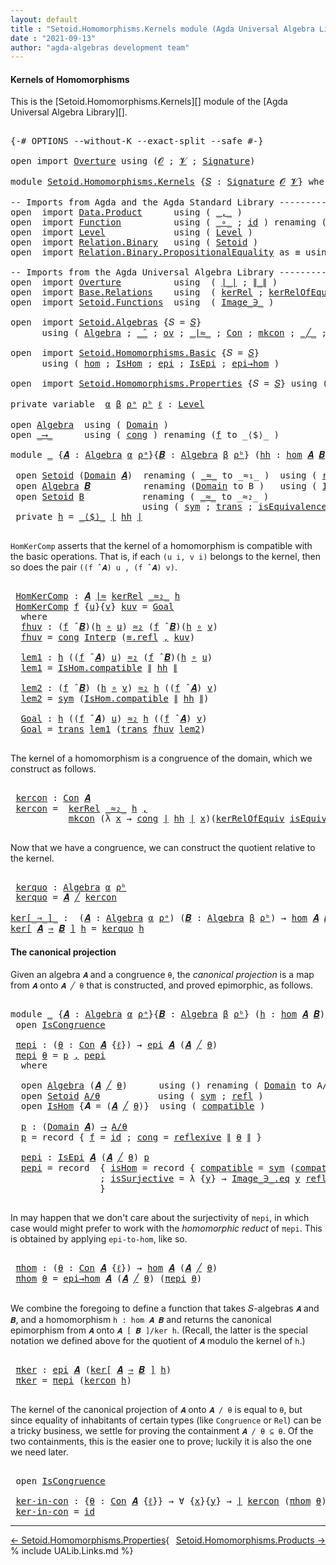 ```yaml
---
layout: default
title : "Setoid.Homomorphisms.Kernels module (Agda Universal Algebra Library)"
date : "2021-09-13"
author: "agda-algebras development team"
---
```


#### <a id="kernels-of-homomorphisms-of-setoidalgebras">Kernels of Homomorphisms</a>

This is the [Setoid.Homomorphisms.Kernels][] module of the [Agda Universal Algebra Library][].

<pre class="Agda">

<a id="362" class="Symbol">{-#</a> <a id="366" class="Keyword">OPTIONS</a> <a id="374" class="Pragma">--without-K</a> <a id="386" class="Pragma">--exact-split</a> <a id="400" class="Pragma">--safe</a> <a id="407" class="Symbol">#-}</a>

<a id="412" class="Keyword">open</a> <a id="417" class="Keyword">import</a> <a id="424" href="Overture.html" class="Module">Overture</a> <a id="433" class="Keyword">using</a> <a id="439" class="Symbol">(</a><a id="440" href="Overture.Signatures.html#648" class="Generalizable">𝓞</a> <a id="442" class="Symbol">;</a> <a id="444" href="Overture.Signatures.html#650" class="Generalizable">𝓥</a> <a id="446" class="Symbol">;</a> <a id="448" href="Overture.Signatures.html#3264" class="Function">Signature</a><a id="457" class="Symbol">)</a>

<a id="460" class="Keyword">module</a> <a id="467" href="Setoid.Homomorphisms.Kernels.html" class="Module">Setoid.Homomorphisms.Kernels</a> <a id="496" class="Symbol">{</a><a id="497" href="Setoid.Homomorphisms.Kernels.html#497" class="Bound">𝑆</a> <a id="499" class="Symbol">:</a> <a id="501" href="Overture.Signatures.html#3264" class="Function">Signature</a> <a id="511" href="Overture.Signatures.html#648" class="Generalizable">𝓞</a> <a id="513" href="Overture.Signatures.html#650" class="Generalizable">𝓥</a><a id="514" class="Symbol">}</a> <a id="516" class="Keyword">where</a>

<a id="523" class="Comment">-- Imports from Agda and the Agda Standard Library ------------------------------------------</a>
<a id="617" class="Keyword">open</a>  <a id="623" class="Keyword">import</a> <a id="630" href="Data.Product.html" class="Module">Data.Product</a>      <a id="648" class="Keyword">using</a> <a id="654" class="Symbol">(</a> <a id="656" href="Agda.Builtin.Sigma.html#236" class="InductiveConstructor Operator">_,_</a> <a id="660" class="Symbol">)</a>
<a id="662" class="Keyword">open</a>  <a id="668" class="Keyword">import</a> <a id="675" href="Function.html" class="Module">Function</a>          <a id="693" class="Keyword">using</a> <a id="699" class="Symbol">(</a> <a id="701" href="Function.Base.html#1031" class="Function Operator">_∘_</a> <a id="705" class="Symbol">;</a> <a id="707" href="Function.Base.html#615" class="Function">id</a> <a id="710" class="Symbol">)</a> <a id="712" class="Keyword">renaming</a> <a id="721" class="Symbol">(</a> <a id="723" href="Function.Bundles.html#1868" class="Record">Func</a> <a id="728" class="Symbol">to</a> <a id="731" class="Record">_⟶_</a> <a id="735" class="Symbol">)</a>
<a id="737" class="Keyword">open</a>  <a id="743" class="Keyword">import</a> <a id="750" href="Level.html" class="Module">Level</a>             <a id="768" class="Keyword">using</a> <a id="774" class="Symbol">(</a> <a id="776" href="Agda.Primitive.html#597" class="Postulate">Level</a> <a id="782" class="Symbol">)</a>
<a id="784" class="Keyword">open</a>  <a id="790" class="Keyword">import</a> <a id="797" href="Relation.Binary.html" class="Module">Relation.Binary</a>   <a id="815" class="Keyword">using</a> <a id="821" class="Symbol">(</a> <a id="823" href="Relation.Binary.Bundles.html#1009" class="Record">Setoid</a> <a id="830" class="Symbol">)</a>
<a id="832" class="Keyword">open</a>  <a id="838" class="Keyword">import</a> <a id="845" href="Relation.Binary.PropositionalEquality.html" class="Module">Relation.Binary.PropositionalEquality</a> <a id="883" class="Symbol">as</a> <a id="886" class="Module">≡</a> <a id="888" class="Keyword">using</a> <a id="894" class="Symbol">()</a>

<a id="898" class="Comment">-- Imports from the Agda Universal Algebra Library ------------------------------------------</a>
<a id="992" class="Keyword">open</a>  <a id="998" class="Keyword">import</a> <a id="1005" href="Overture.html" class="Module">Overture</a>          <a id="1023" class="Keyword">using</a>  <a id="1030" class="Symbol">(</a> <a id="1032" href="Overture.Basic.html#4326" class="Function Operator">∣_∣</a> <a id="1036" class="Symbol">;</a> <a id="1038" href="Overture.Basic.html#4364" class="Function Operator">∥_∥</a> <a id="1042" class="Symbol">)</a>
<a id="1044" class="Keyword">open</a>  <a id="1050" class="Keyword">import</a> <a id="1057" href="Base.Relations.html" class="Module">Base.Relations</a>    <a id="1075" class="Keyword">using</a>  <a id="1082" class="Symbol">(</a> <a id="1084" href="Base.Relations.Discrete.html#4437" class="Function">kerRel</a> <a id="1091" class="Symbol">;</a> <a id="1093" href="Base.Relations.Discrete.html#4650" class="Function">kerRelOfEquiv</a> <a id="1107" class="Symbol">)</a>
<a id="1109" class="Keyword">open</a>  <a id="1115" class="Keyword">import</a> <a id="1122" href="Setoid.Functions.html" class="Module">Setoid.Functions</a>  <a id="1140" class="Keyword">using</a>  <a id="1147" class="Symbol">(</a> <a id="1149" href="Setoid.Functions.Inverses.html#1804" class="Datatype Operator">Image_∋_</a> <a id="1158" class="Symbol">)</a>

<a id="1161" class="Keyword">open</a>  <a id="1167" class="Keyword">import</a> <a id="1174" href="Setoid.Algebras.html" class="Module">Setoid.Algebras</a> <a id="1190" class="Symbol">{</a><a id="1191" class="Argument">𝑆</a> <a id="1193" class="Symbol">=</a> <a id="1195" href="Setoid.Homomorphisms.Kernels.html#497" class="Bound">𝑆</a><a id="1196" class="Symbol">}</a>
      <a id="1204" class="Keyword">using</a> <a id="1210" class="Symbol">(</a> <a id="1212" href="Setoid.Algebras.Basic.html#2837" class="Record">Algebra</a> <a id="1220" class="Symbol">;</a> <a id="1222" href="Setoid.Algebras.Basic.html#3776" class="Function Operator">_̂_</a> <a id="1226" class="Symbol">;</a> <a id="1228" href="Setoid.Algebras.Basic.html#1068" class="Function">ov</a> <a id="1231" class="Symbol">;</a> <a id="1233" href="Setoid.Algebras.Congruences.html#1805" class="Function Operator">_∣≈_</a> <a id="1238" class="Symbol">;</a> <a id="1240" href="Setoid.Algebras.Congruences.html#3206" class="Function">Con</a> <a id="1244" class="Symbol">;</a> <a id="1246" href="Setoid.Algebras.Congruences.html#2996" class="InductiveConstructor">mkcon</a> <a id="1252" class="Symbol">;</a> <a id="1254" href="Setoid.Algebras.Congruences.html#4240" class="Function Operator">_╱_</a> <a id="1258" class="Symbol">;</a> <a id="1260" href="Setoid.Algebras.Congruences.html#2913" class="Record">IsCongruence</a> <a id="1273" class="Symbol">)</a>

<a id="1276" class="Keyword">open</a>  <a id="1282" class="Keyword">import</a> <a id="1289" href="Setoid.Homomorphisms.Basic.html" class="Module">Setoid.Homomorphisms.Basic</a> <a id="1316" class="Symbol">{</a><a id="1317" class="Argument">𝑆</a> <a id="1319" class="Symbol">=</a> <a id="1321" href="Setoid.Homomorphisms.Kernels.html#497" class="Bound">𝑆</a><a id="1322" class="Symbol">}</a>
      <a id="1330" class="Keyword">using</a> <a id="1336" class="Symbol">(</a> <a id="1338" href="Setoid.Homomorphisms.Basic.html#1918" class="Function">hom</a> <a id="1342" class="Symbol">;</a> <a id="1344" href="Setoid.Homomorphisms.Basic.html#1825" class="Record">IsHom</a> <a id="1350" class="Symbol">;</a> <a id="1352" href="Setoid.Homomorphisms.Basic.html#2541" class="Function">epi</a> <a id="1356" class="Symbol">;</a> <a id="1358" href="Setoid.Homomorphisms.Basic.html#2379" class="Record">IsEpi</a> <a id="1364" class="Symbol">;</a> <a id="1366" href="Setoid.Homomorphisms.Basic.html#2603" class="Function">epi→hom</a> <a id="1374" class="Symbol">)</a>

<a id="1377" class="Keyword">open</a>  <a id="1383" class="Keyword">import</a> <a id="1390" href="Setoid.Homomorphisms.Properties.html" class="Module">Setoid.Homomorphisms.Properties</a> <a id="1422" class="Symbol">{</a><a id="1423" class="Argument">𝑆</a> <a id="1425" class="Symbol">=</a> <a id="1427" href="Setoid.Homomorphisms.Kernels.html#497" class="Bound">𝑆</a><a id="1428" class="Symbol">}</a> <a id="1430" class="Keyword">using</a> <a id="1436" class="Symbol">(</a> <a id="1438" href="Setoid.Homomorphisms.Properties.html#3541" class="Function">𝒾𝒹</a> <a id="1441" class="Symbol">)</a>

<a id="1444" class="Keyword">private</a> <a id="1452" class="Keyword">variable</a>  <a id="1462" href="Setoid.Homomorphisms.Kernels.html#1462" class="Generalizable">α</a> <a id="1464" href="Setoid.Homomorphisms.Kernels.html#1464" class="Generalizable">β</a> <a id="1466" href="Setoid.Homomorphisms.Kernels.html#1466" class="Generalizable">ρᵃ</a> <a id="1469" href="Setoid.Homomorphisms.Kernels.html#1469" class="Generalizable">ρᵇ</a> <a id="1472" href="Setoid.Homomorphisms.Kernels.html#1472" class="Generalizable">ℓ</a> <a id="1474" class="Symbol">:</a> <a id="1476" href="Agda.Primitive.html#597" class="Postulate">Level</a>

<a id="1483" class="Keyword">open</a> <a id="1488" href="Setoid.Algebras.Basic.html#2837" class="Module">Algebra</a>  <a id="1497" class="Keyword">using</a> <a id="1503" class="Symbol">(</a> <a id="1505" href="Setoid.Algebras.Basic.html#2894" class="Field">Domain</a> <a id="1512" class="Symbol">)</a>
<a id="1514" class="Keyword">open</a> <a id="1519" href="Setoid.Homomorphisms.Kernels.html#731" class="Module">_⟶_</a>      <a id="1528" class="Keyword">using</a> <a id="1534" class="Symbol">(</a> <a id="1536" href="Function.Bundles.html#1938" class="Field">cong</a> <a id="1541" class="Symbol">)</a> <a id="1543" class="Keyword">renaming</a> <a id="1552" class="Symbol">(</a><a id="1553" href="Function.Bundles.html#1919" class="Field">f</a> <a id="1555" class="Symbol">to</a> <a id="1558" class="Field">_⟨$⟩_</a> <a id="1564" class="Symbol">)</a>

<a id="1567" class="Keyword">module</a> <a id="1574" href="Setoid.Homomorphisms.Kernels.html#1574" class="Module">_</a> <a id="1576" class="Symbol">{</a><a id="1577" href="Setoid.Homomorphisms.Kernels.html#1577" class="Bound">𝑨</a> <a id="1579" class="Symbol">:</a> <a id="1581" href="Setoid.Algebras.Basic.html#2837" class="Record">Algebra</a> <a id="1589" href="Setoid.Homomorphisms.Kernels.html#1462" class="Generalizable">α</a> <a id="1591" href="Setoid.Homomorphisms.Kernels.html#1466" class="Generalizable">ρᵃ</a><a id="1593" class="Symbol">}{</a><a id="1595" href="Setoid.Homomorphisms.Kernels.html#1595" class="Bound">𝑩</a> <a id="1597" class="Symbol">:</a> <a id="1599" href="Setoid.Algebras.Basic.html#2837" class="Record">Algebra</a> <a id="1607" href="Setoid.Homomorphisms.Kernels.html#1464" class="Generalizable">β</a> <a id="1609" href="Setoid.Homomorphisms.Kernels.html#1469" class="Generalizable">ρᵇ</a><a id="1611" class="Symbol">}</a> <a id="1613" class="Symbol">(</a><a id="1614" href="Setoid.Homomorphisms.Kernels.html#1614" class="Bound">hh</a> <a id="1617" class="Symbol">:</a> <a id="1619" href="Setoid.Homomorphisms.Basic.html#1918" class="Function">hom</a> <a id="1623" href="Setoid.Homomorphisms.Kernels.html#1577" class="Bound">𝑨</a> <a id="1625" href="Setoid.Homomorphisms.Kernels.html#1595" class="Bound">𝑩</a><a id="1626" class="Symbol">)</a> <a id="1628" class="Keyword">where</a>

 <a id="1636" class="Keyword">open</a> <a id="1641" href="Relation.Binary.Bundles.html#1009" class="Module">Setoid</a> <a id="1648" class="Symbol">(</a><a id="1649" href="Setoid.Algebras.Basic.html#2894" class="Field">Domain</a> <a id="1656" href="Setoid.Homomorphisms.Kernels.html#1577" class="Bound">𝑨</a><a id="1657" class="Symbol">)</a>  <a id="1660" class="Keyword">renaming</a> <a id="1669" class="Symbol">(</a> <a id="1671" href="Relation.Binary.Bundles.html#1098" class="Field Operator">_≈_</a> <a id="1675" class="Symbol">to</a> <a id="1678" class="Field Operator">_≈₁_</a> <a id="1683" class="Symbol">)</a>  <a id="1686" class="Keyword">using</a> <a id="1692" class="Symbol">(</a> <a id="1694" href="Relation.Binary.Structures.html#1646" class="Function">reflexive</a> <a id="1704" class="Symbol">)</a>
 <a id="1707" class="Keyword">open</a> <a id="1712" href="Setoid.Algebras.Basic.html#2837" class="Module">Algebra</a> <a id="1720" href="Setoid.Homomorphisms.Kernels.html#1595" class="Bound">𝑩</a>          <a id="1731" class="Keyword">renaming</a> <a id="1740" class="Symbol">(</a><a id="1741" href="Setoid.Algebras.Basic.html#2894" class="Field">Domain</a> <a id="1748" class="Symbol">to</a> <a id="1751" class="Field">B</a> <a id="1753" class="Symbol">)</a>   <a id="1757" class="Keyword">using</a> <a id="1763" class="Symbol">(</a> <a id="1765" href="Setoid.Algebras.Basic.html#2916" class="Field">Interp</a> <a id="1772" class="Symbol">)</a>
 <a id="1775" class="Keyword">open</a> <a id="1780" href="Relation.Binary.Bundles.html#1009" class="Module">Setoid</a> <a id="1787" href="Setoid.Homomorphisms.Kernels.html#1751" class="Function">B</a>           <a id="1799" class="Keyword">renaming</a> <a id="1808" class="Symbol">(</a> <a id="1810" href="Relation.Binary.Bundles.html#1098" class="Field Operator">_≈_</a> <a id="1814" class="Symbol">to</a> <a id="1817" class="Field Operator">_≈₂_</a> <a id="1822" class="Symbol">)</a>
                         <a id="1849" class="Keyword">using</a> <a id="1855" class="Symbol">(</a> <a id="1857" href="Relation.Binary.Structures.html#1594" class="Function">sym</a> <a id="1861" class="Symbol">;</a> <a id="1863" href="Relation.Binary.Structures.html#1620" class="Function">trans</a> <a id="1869" class="Symbol">;</a> <a id="1871" href="Relation.Binary.Bundles.html#1132" class="Field">isEquivalence</a> <a id="1885" class="Symbol">)</a>
 <a id="1888" class="Keyword">private</a> <a id="1896" href="Setoid.Homomorphisms.Kernels.html#1896" class="Function">h</a> <a id="1898" class="Symbol">=</a> <a id="1900" href="Setoid.Homomorphisms.Kernels.html#1558" class="Field Operator">_⟨$⟩_</a> <a id="1906" href="Overture.Basic.html#4326" class="Function Operator">∣</a> <a id="1908" href="Setoid.Homomorphisms.Kernels.html#1614" class="Bound">hh</a> <a id="1911" href="Overture.Basic.html#4326" class="Function Operator">∣</a>

</pre>

`HomKerComp` asserts that the kernel of a homomorphism is compatible with the basic operations.
That is, if each `(u i, v i)` belongs to the kernel, then so does the pair `((f ̂ 𝑨) u , (f ̂ 𝑨) v)`.

<pre class="Agda">

 <a id="2140" href="Setoid.Homomorphisms.Kernels.html#2140" class="Function">HomKerComp</a> <a id="2151" class="Symbol">:</a> <a id="2153" href="Setoid.Homomorphisms.Kernels.html#1577" class="Bound">𝑨</a> <a id="2155" href="Setoid.Algebras.Congruences.html#1805" class="Function Operator">∣≈</a> <a id="2158" href="Base.Relations.Discrete.html#4437" class="Function">kerRel</a> <a id="2165" href="Setoid.Homomorphisms.Kernels.html#1817" class="Function Operator">_≈₂_</a> <a id="2170" href="Setoid.Homomorphisms.Kernels.html#1896" class="Function">h</a>
 <a id="2173" href="Setoid.Homomorphisms.Kernels.html#2140" class="Function">HomKerComp</a> <a id="2184" href="Setoid.Homomorphisms.Kernels.html#2184" class="Bound">f</a> <a id="2186" class="Symbol">{</a><a id="2187" href="Setoid.Homomorphisms.Kernels.html#2187" class="Bound">u</a><a id="2188" class="Symbol">}{</a><a id="2190" href="Setoid.Homomorphisms.Kernels.html#2190" class="Bound">v</a><a id="2191" class="Symbol">}</a> <a id="2193" href="Setoid.Homomorphisms.Kernels.html#2193" class="Bound">kuv</a> <a id="2197" class="Symbol">=</a> <a id="2199" href="Setoid.Homomorphisms.Kernels.html#2450" class="Function">Goal</a>
  <a id="2206" class="Keyword">where</a>
  <a id="2214" href="Setoid.Homomorphisms.Kernels.html#2214" class="Function">fhuv</a> <a id="2219" class="Symbol">:</a> <a id="2221" class="Symbol">(</a><a id="2222" href="Setoid.Homomorphisms.Kernels.html#2184" class="Bound">f</a> <a id="2224" href="Setoid.Algebras.Basic.html#3776" class="Function Operator">̂</a> <a id="2226" href="Setoid.Homomorphisms.Kernels.html#1595" class="Bound">𝑩</a><a id="2227" class="Symbol">)(</a><a id="2229" href="Setoid.Homomorphisms.Kernels.html#1896" class="Function">h</a> <a id="2231" href="Function.Base.html#1031" class="Function Operator">∘</a> <a id="2233" href="Setoid.Homomorphisms.Kernels.html#2187" class="Bound">u</a><a id="2234" class="Symbol">)</a> <a id="2236" href="Setoid.Homomorphisms.Kernels.html#1817" class="Function Operator">≈₂</a> <a id="2239" class="Symbol">(</a><a id="2240" href="Setoid.Homomorphisms.Kernels.html#2184" class="Bound">f</a> <a id="2242" href="Setoid.Algebras.Basic.html#3776" class="Function Operator">̂</a> <a id="2244" href="Setoid.Homomorphisms.Kernels.html#1595" class="Bound">𝑩</a><a id="2245" class="Symbol">)(</a><a id="2247" href="Setoid.Homomorphisms.Kernels.html#1896" class="Function">h</a> <a id="2249" href="Function.Base.html#1031" class="Function Operator">∘</a> <a id="2251" href="Setoid.Homomorphisms.Kernels.html#2190" class="Bound">v</a><a id="2252" class="Symbol">)</a>
  <a id="2256" href="Setoid.Homomorphisms.Kernels.html#2214" class="Function">fhuv</a> <a id="2261" class="Symbol">=</a> <a id="2263" href="Function.Bundles.html#1938" class="Field">cong</a> <a id="2268" href="Setoid.Algebras.Basic.html#2916" class="Function">Interp</a> <a id="2275" class="Symbol">(</a><a id="2276" href="Agda.Builtin.Equality.html#208" class="InductiveConstructor">≡.refl</a> <a id="2283" href="Agda.Builtin.Sigma.html#236" class="InductiveConstructor Operator">,</a> <a id="2285" href="Setoid.Homomorphisms.Kernels.html#2193" class="Bound">kuv</a><a id="2288" class="Symbol">)</a>

  <a id="2293" href="Setoid.Homomorphisms.Kernels.html#2293" class="Function">lem1</a> <a id="2298" class="Symbol">:</a> <a id="2300" href="Setoid.Homomorphisms.Kernels.html#1896" class="Function">h</a> <a id="2302" class="Symbol">((</a><a id="2304" href="Setoid.Homomorphisms.Kernels.html#2184" class="Bound">f</a> <a id="2306" href="Setoid.Algebras.Basic.html#3776" class="Function Operator">̂</a> <a id="2308" href="Setoid.Homomorphisms.Kernels.html#1577" class="Bound">𝑨</a><a id="2309" class="Symbol">)</a> <a id="2311" href="Setoid.Homomorphisms.Kernels.html#2187" class="Bound">u</a><a id="2312" class="Symbol">)</a> <a id="2314" href="Setoid.Homomorphisms.Kernels.html#1817" class="Function Operator">≈₂</a> <a id="2317" class="Symbol">(</a><a id="2318" href="Setoid.Homomorphisms.Kernels.html#2184" class="Bound">f</a> <a id="2320" href="Setoid.Algebras.Basic.html#3776" class="Function Operator">̂</a> <a id="2322" href="Setoid.Homomorphisms.Kernels.html#1595" class="Bound">𝑩</a><a id="2323" class="Symbol">)(</a><a id="2325" href="Setoid.Homomorphisms.Kernels.html#1896" class="Function">h</a> <a id="2327" href="Function.Base.html#1031" class="Function Operator">∘</a> <a id="2329" href="Setoid.Homomorphisms.Kernels.html#2187" class="Bound">u</a><a id="2330" class="Symbol">)</a>
  <a id="2334" href="Setoid.Homomorphisms.Kernels.html#2293" class="Function">lem1</a> <a id="2339" class="Symbol">=</a> <a id="2341" href="Setoid.Homomorphisms.Basic.html#1886" class="Field">IsHom.compatible</a> <a id="2358" href="Overture.Basic.html#4364" class="Function Operator">∥</a> <a id="2360" href="Setoid.Homomorphisms.Kernels.html#1614" class="Bound">hh</a> <a id="2363" href="Overture.Basic.html#4364" class="Function Operator">∥</a>

  <a id="2368" href="Setoid.Homomorphisms.Kernels.html#2368" class="Function">lem2</a> <a id="2373" class="Symbol">:</a> <a id="2375" class="Symbol">(</a><a id="2376" href="Setoid.Homomorphisms.Kernels.html#2184" class="Bound">f</a> <a id="2378" href="Setoid.Algebras.Basic.html#3776" class="Function Operator">̂</a> <a id="2380" href="Setoid.Homomorphisms.Kernels.html#1595" class="Bound">𝑩</a><a id="2381" class="Symbol">)</a> <a id="2383" class="Symbol">(</a><a id="2384" href="Setoid.Homomorphisms.Kernels.html#1896" class="Function">h</a> <a id="2386" href="Function.Base.html#1031" class="Function Operator">∘</a> <a id="2388" href="Setoid.Homomorphisms.Kernels.html#2190" class="Bound">v</a><a id="2389" class="Symbol">)</a> <a id="2391" href="Setoid.Homomorphisms.Kernels.html#1817" class="Function Operator">≈₂</a> <a id="2394" href="Setoid.Homomorphisms.Kernels.html#1896" class="Function">h</a> <a id="2396" class="Symbol">((</a><a id="2398" href="Setoid.Homomorphisms.Kernels.html#2184" class="Bound">f</a> <a id="2400" href="Setoid.Algebras.Basic.html#3776" class="Function Operator">̂</a> <a id="2402" href="Setoid.Homomorphisms.Kernels.html#1577" class="Bound">𝑨</a><a id="2403" class="Symbol">)</a> <a id="2405" href="Setoid.Homomorphisms.Kernels.html#2190" class="Bound">v</a><a id="2406" class="Symbol">)</a>
  <a id="2410" href="Setoid.Homomorphisms.Kernels.html#2368" class="Function">lem2</a> <a id="2415" class="Symbol">=</a> <a id="2417" href="Relation.Binary.Structures.html#1594" class="Function">sym</a> <a id="2421" class="Symbol">(</a><a id="2422" href="Setoid.Homomorphisms.Basic.html#1886" class="Field">IsHom.compatible</a> <a id="2439" href="Overture.Basic.html#4364" class="Function Operator">∥</a> <a id="2441" href="Setoid.Homomorphisms.Kernels.html#1614" class="Bound">hh</a> <a id="2444" href="Overture.Basic.html#4364" class="Function Operator">∥</a><a id="2445" class="Symbol">)</a>

  <a id="2450" href="Setoid.Homomorphisms.Kernels.html#2450" class="Function">Goal</a> <a id="2455" class="Symbol">:</a> <a id="2457" href="Setoid.Homomorphisms.Kernels.html#1896" class="Function">h</a> <a id="2459" class="Symbol">((</a><a id="2461" href="Setoid.Homomorphisms.Kernels.html#2184" class="Bound">f</a> <a id="2463" href="Setoid.Algebras.Basic.html#3776" class="Function Operator">̂</a> <a id="2465" href="Setoid.Homomorphisms.Kernels.html#1577" class="Bound">𝑨</a><a id="2466" class="Symbol">)</a> <a id="2468" href="Setoid.Homomorphisms.Kernels.html#2187" class="Bound">u</a><a id="2469" class="Symbol">)</a> <a id="2471" href="Setoid.Homomorphisms.Kernels.html#1817" class="Function Operator">≈₂</a> <a id="2474" href="Setoid.Homomorphisms.Kernels.html#1896" class="Function">h</a> <a id="2476" class="Symbol">((</a><a id="2478" href="Setoid.Homomorphisms.Kernels.html#2184" class="Bound">f</a> <a id="2480" href="Setoid.Algebras.Basic.html#3776" class="Function Operator">̂</a> <a id="2482" href="Setoid.Homomorphisms.Kernels.html#1577" class="Bound">𝑨</a><a id="2483" class="Symbol">)</a> <a id="2485" href="Setoid.Homomorphisms.Kernels.html#2190" class="Bound">v</a><a id="2486" class="Symbol">)</a>
  <a id="2490" href="Setoid.Homomorphisms.Kernels.html#2450" class="Function">Goal</a> <a id="2495" class="Symbol">=</a> <a id="2497" href="Relation.Binary.Structures.html#1620" class="Function">trans</a> <a id="2503" href="Setoid.Homomorphisms.Kernels.html#2293" class="Function">lem1</a> <a id="2508" class="Symbol">(</a><a id="2509" href="Relation.Binary.Structures.html#1620" class="Function">trans</a> <a id="2515" href="Setoid.Homomorphisms.Kernels.html#2214" class="Function">fhuv</a> <a id="2520" href="Setoid.Homomorphisms.Kernels.html#2368" class="Function">lem2</a><a id="2524" class="Symbol">)</a>

</pre>

The kernel of a homomorphism is a congruence of the domain, which we construct as follows.

<pre class="Agda">

 <a id="2646" href="Setoid.Homomorphisms.Kernels.html#2646" class="Function">kercon</a> <a id="2653" class="Symbol">:</a> <a id="2655" href="Setoid.Algebras.Congruences.html#3206" class="Function">Con</a> <a id="2659" href="Setoid.Homomorphisms.Kernels.html#1577" class="Bound">𝑨</a>
 <a id="2662" href="Setoid.Homomorphisms.Kernels.html#2646" class="Function">kercon</a> <a id="2669" class="Symbol">=</a>  <a id="2672" href="Base.Relations.Discrete.html#4437" class="Function">kerRel</a> <a id="2679" href="Setoid.Homomorphisms.Kernels.html#1817" class="Function Operator">_≈₂_</a> <a id="2684" href="Setoid.Homomorphisms.Kernels.html#1896" class="Function">h</a> <a id="2686" href="Agda.Builtin.Sigma.html#236" class="InductiveConstructor Operator">,</a>
           <a id="2699" href="Setoid.Algebras.Congruences.html#2996" class="InductiveConstructor">mkcon</a> <a id="2705" class="Symbol">(λ</a> <a id="2708" href="Setoid.Homomorphisms.Kernels.html#2708" class="Bound">x</a> <a id="2710" class="Symbol">→</a> <a id="2712" href="Function.Bundles.html#1938" class="Field">cong</a> <a id="2717" href="Overture.Basic.html#4326" class="Function Operator">∣</a> <a id="2719" href="Setoid.Homomorphisms.Kernels.html#1614" class="Bound">hh</a> <a id="2722" href="Overture.Basic.html#4326" class="Function Operator">∣</a> <a id="2724" href="Setoid.Homomorphisms.Kernels.html#2708" class="Bound">x</a><a id="2725" class="Symbol">)(</a><a id="2727" href="Base.Relations.Discrete.html#4650" class="Function">kerRelOfEquiv</a> <a id="2741" href="Relation.Binary.Bundles.html#1132" class="Function">isEquivalence</a> <a id="2755" href="Setoid.Homomorphisms.Kernels.html#1896" class="Function">h</a><a id="2756" class="Symbol">)(</a><a id="2758" href="Setoid.Homomorphisms.Kernels.html#2140" class="Function">HomKerComp</a><a id="2768" class="Symbol">)</a>

</pre>

Now that we have a congruence, we can construct the quotient relative to the kernel.

<pre class="Agda">

 <a id="2884" href="Setoid.Homomorphisms.Kernels.html#2884" class="Function">kerquo</a> <a id="2891" class="Symbol">:</a> <a id="2893" href="Setoid.Algebras.Basic.html#2837" class="Record">Algebra</a> <a id="2901" href="Setoid.Homomorphisms.Kernels.html#1589" class="Bound">α</a> <a id="2903" href="Setoid.Homomorphisms.Kernels.html#1609" class="Bound">ρᵇ</a>
 <a id="2907" href="Setoid.Homomorphisms.Kernels.html#2884" class="Function">kerquo</a> <a id="2914" class="Symbol">=</a> <a id="2916" href="Setoid.Homomorphisms.Kernels.html#1577" class="Bound">𝑨</a> <a id="2918" href="Setoid.Algebras.Congruences.html#4240" class="Function Operator">╱</a> <a id="2920" href="Setoid.Homomorphisms.Kernels.html#2646" class="Function">kercon</a>

<a id="ker[_⇒_]_"></a><a id="2928" href="Setoid.Homomorphisms.Kernels.html#2928" class="Function Operator">ker[_⇒_]_</a> <a id="2938" class="Symbol">:</a>  <a id="2941" class="Symbol">(</a><a id="2942" href="Setoid.Homomorphisms.Kernels.html#2942" class="Bound">𝑨</a> <a id="2944" class="Symbol">:</a> <a id="2946" href="Setoid.Algebras.Basic.html#2837" class="Record">Algebra</a> <a id="2954" href="Setoid.Homomorphisms.Kernels.html#1462" class="Generalizable">α</a> <a id="2956" href="Setoid.Homomorphisms.Kernels.html#1466" class="Generalizable">ρᵃ</a><a id="2958" class="Symbol">)</a> <a id="2960" class="Symbol">(</a><a id="2961" href="Setoid.Homomorphisms.Kernels.html#2961" class="Bound">𝑩</a> <a id="2963" class="Symbol">:</a> <a id="2965" href="Setoid.Algebras.Basic.html#2837" class="Record">Algebra</a> <a id="2973" href="Setoid.Homomorphisms.Kernels.html#1464" class="Generalizable">β</a> <a id="2975" href="Setoid.Homomorphisms.Kernels.html#1469" class="Generalizable">ρᵇ</a><a id="2977" class="Symbol">)</a> <a id="2979" class="Symbol">→</a> <a id="2981" href="Setoid.Homomorphisms.Basic.html#1918" class="Function">hom</a> <a id="2985" href="Setoid.Homomorphisms.Kernels.html#2942" class="Bound">𝑨</a> <a id="2987" href="Setoid.Homomorphisms.Kernels.html#2961" class="Bound">𝑩</a> <a id="2989" class="Symbol">→</a> <a id="2991" href="Setoid.Algebras.Basic.html#2837" class="Record">Algebra</a> <a id="2999" class="Symbol">_</a> <a id="3001" class="Symbol">_</a>
<a id="3003" href="Setoid.Homomorphisms.Kernels.html#2928" class="Function Operator">ker[</a> <a id="3008" href="Setoid.Homomorphisms.Kernels.html#3008" class="Bound">𝑨</a> <a id="3010" href="Setoid.Homomorphisms.Kernels.html#2928" class="Function Operator">⇒</a> <a id="3012" href="Setoid.Homomorphisms.Kernels.html#3012" class="Bound">𝑩</a> <a id="3014" href="Setoid.Homomorphisms.Kernels.html#2928" class="Function Operator">]</a> <a id="3016" href="Setoid.Homomorphisms.Kernels.html#3016" class="Bound">h</a> <a id="3018" class="Symbol">=</a> <a id="3020" href="Setoid.Homomorphisms.Kernels.html#2884" class="Function">kerquo</a> <a id="3027" href="Setoid.Homomorphisms.Kernels.html#3016" class="Bound">h</a>
</pre>


#### <a id="the-canonical-projection">The canonical projection</a>

Given an algebra `𝑨` and a congruence `θ`, the *canonical projection* is a map from `𝑨` onto `𝑨 ╱ θ` that is constructed, and proved epimorphic, as follows.

<pre class="Agda">

<a id="3282" class="Keyword">module</a> <a id="3289" href="Setoid.Homomorphisms.Kernels.html#3289" class="Module">_</a> <a id="3291" class="Symbol">{</a><a id="3292" href="Setoid.Homomorphisms.Kernels.html#3292" class="Bound">𝑨</a> <a id="3294" class="Symbol">:</a> <a id="3296" href="Setoid.Algebras.Basic.html#2837" class="Record">Algebra</a> <a id="3304" href="Setoid.Homomorphisms.Kernels.html#1462" class="Generalizable">α</a> <a id="3306" href="Setoid.Homomorphisms.Kernels.html#1466" class="Generalizable">ρᵃ</a><a id="3308" class="Symbol">}{</a><a id="3310" href="Setoid.Homomorphisms.Kernels.html#3310" class="Bound">𝑩</a> <a id="3312" class="Symbol">:</a> <a id="3314" href="Setoid.Algebras.Basic.html#2837" class="Record">Algebra</a> <a id="3322" href="Setoid.Homomorphisms.Kernels.html#1464" class="Generalizable">β</a> <a id="3324" href="Setoid.Homomorphisms.Kernels.html#1469" class="Generalizable">ρᵇ</a><a id="3326" class="Symbol">}</a> <a id="3328" class="Symbol">(</a><a id="3329" href="Setoid.Homomorphisms.Kernels.html#3329" class="Bound">h</a> <a id="3331" class="Symbol">:</a> <a id="3333" href="Setoid.Homomorphisms.Basic.html#1918" class="Function">hom</a> <a id="3337" href="Setoid.Homomorphisms.Kernels.html#3292" class="Bound">𝑨</a> <a id="3339" href="Setoid.Homomorphisms.Kernels.html#3310" class="Bound">𝑩</a><a id="3340" class="Symbol">)</a> <a id="3342" class="Keyword">where</a>
 <a id="3349" class="Keyword">open</a> <a id="3354" href="Setoid.Algebras.Congruences.html#2913" class="Module">IsCongruence</a>

 <a id="3369" href="Setoid.Homomorphisms.Kernels.html#3369" class="Function">πepi</a> <a id="3374" class="Symbol">:</a> <a id="3376" class="Symbol">(</a><a id="3377" href="Setoid.Homomorphisms.Kernels.html#3377" class="Bound">θ</a> <a id="3379" class="Symbol">:</a> <a id="3381" href="Setoid.Algebras.Congruences.html#3206" class="Function">Con</a> <a id="3385" href="Setoid.Homomorphisms.Kernels.html#3292" class="Bound">𝑨</a> <a id="3387" class="Symbol">{</a><a id="3388" href="Setoid.Homomorphisms.Kernels.html#1472" class="Generalizable">ℓ</a><a id="3389" class="Symbol">})</a> <a id="3392" class="Symbol">→</a> <a id="3394" href="Setoid.Homomorphisms.Basic.html#2541" class="Function">epi</a> <a id="3398" href="Setoid.Homomorphisms.Kernels.html#3292" class="Bound">𝑨</a> <a id="3400" class="Symbol">(</a><a id="3401" href="Setoid.Homomorphisms.Kernels.html#3292" class="Bound">𝑨</a> <a id="3403" href="Setoid.Algebras.Congruences.html#4240" class="Function Operator">╱</a> <a id="3405" href="Setoid.Homomorphisms.Kernels.html#3377" class="Bound">θ</a><a id="3406" class="Symbol">)</a>
 <a id="3409" href="Setoid.Homomorphisms.Kernels.html#3369" class="Function">πepi</a> <a id="3414" href="Setoid.Homomorphisms.Kernels.html#3414" class="Bound">θ</a> <a id="3416" class="Symbol">=</a> <a id="3418" href="Setoid.Homomorphisms.Kernels.html#3601" class="Function">p</a> <a id="3420" href="Agda.Builtin.Sigma.html#236" class="InductiveConstructor Operator">,</a> <a id="3422" href="Setoid.Homomorphisms.Kernels.html#3674" class="Function">pepi</a>
  <a id="3429" class="Keyword">where</a>

  <a id="3438" class="Keyword">open</a> <a id="3443" href="Setoid.Algebras.Basic.html#2837" class="Module">Algebra</a> <a id="3451" class="Symbol">(</a><a id="3452" href="Setoid.Homomorphisms.Kernels.html#3292" class="Bound">𝑨</a> <a id="3454" href="Setoid.Algebras.Congruences.html#4240" class="Function Operator">╱</a> <a id="3456" href="Setoid.Homomorphisms.Kernels.html#3414" class="Bound">θ</a><a id="3457" class="Symbol">)</a>      <a id="3464" class="Keyword">using</a> <a id="3470" class="Symbol">()</a> <a id="3473" class="Keyword">renaming</a> <a id="3482" class="Symbol">(</a> <a id="3484" href="Setoid.Algebras.Basic.html#2894" class="Field">Domain</a> <a id="3491" class="Symbol">to</a> <a id="3494" class="Field">A/θ</a> <a id="3498" class="Symbol">)</a>
  <a id="3502" class="Keyword">open</a> <a id="3507" href="Relation.Binary.Bundles.html#1009" class="Module">Setoid</a> <a id="3514" href="Setoid.Homomorphisms.Kernels.html#3494" class="Function">A/θ</a>           <a id="3528" class="Keyword">using</a> <a id="3534" class="Symbol">(</a> <a id="3536" href="Relation.Binary.Structures.html#1594" class="Function">sym</a> <a id="3540" class="Symbol">;</a> <a id="3542" href="Relation.Binary.Structures.html#1568" class="Function">refl</a> <a id="3547" class="Symbol">)</a>
  <a id="3551" class="Keyword">open</a> <a id="3556" href="Setoid.Homomorphisms.Basic.html#1825" class="Module">IsHom</a> <a id="3562" class="Symbol">{</a><a id="3563" class="Argument">𝑨</a> <a id="3565" class="Symbol">=</a> <a id="3567" class="Symbol">(</a><a id="3568" href="Setoid.Homomorphisms.Kernels.html#3292" class="Bound">𝑨</a> <a id="3570" href="Setoid.Algebras.Congruences.html#4240" class="Function Operator">╱</a> <a id="3572" href="Setoid.Homomorphisms.Kernels.html#3414" class="Bound">θ</a><a id="3573" class="Symbol">)}</a>  <a id="3577" class="Keyword">using</a> <a id="3583" class="Symbol">(</a> <a id="3585" href="Setoid.Homomorphisms.Basic.html#1886" class="Field">compatible</a> <a id="3596" class="Symbol">)</a>

  <a id="3601" href="Setoid.Homomorphisms.Kernels.html#3601" class="Function">p</a> <a id="3603" class="Symbol">:</a> <a id="3605" class="Symbol">(</a><a id="3606" href="Setoid.Algebras.Basic.html#2894" class="Field">Domain</a> <a id="3613" href="Setoid.Homomorphisms.Kernels.html#3292" class="Bound">𝑨</a><a id="3614" class="Symbol">)</a> <a id="3616" href="Setoid.Homomorphisms.Kernels.html#731" class="Record Operator">⟶</a> <a id="3618" href="Setoid.Homomorphisms.Kernels.html#3494" class="Function">A/θ</a>
  <a id="3624" href="Setoid.Homomorphisms.Kernels.html#3601" class="Function">p</a> <a id="3626" class="Symbol">=</a> <a id="3628" class="Keyword">record</a> <a id="3635" class="Symbol">{</a> <a id="3637" href="Function.Bundles.html#1919" class="Field">f</a> <a id="3639" class="Symbol">=</a> <a id="3641" href="Function.Base.html#615" class="Function">id</a> <a id="3644" class="Symbol">;</a> <a id="3646" href="Function.Bundles.html#1938" class="Field">cong</a> <a id="3651" class="Symbol">=</a> <a id="3653" href="Setoid.Algebras.Congruences.html#3013" class="Field">reflexive</a> <a id="3663" href="Overture.Basic.html#4364" class="Function Operator">∥</a> <a id="3665" href="Setoid.Homomorphisms.Kernels.html#3414" class="Bound">θ</a> <a id="3667" href="Overture.Basic.html#4364" class="Function Operator">∥</a> <a id="3669" class="Symbol">}</a>

  <a id="3674" href="Setoid.Homomorphisms.Kernels.html#3674" class="Function">pepi</a> <a id="3679" class="Symbol">:</a> <a id="3681" href="Setoid.Homomorphisms.Basic.html#2379" class="Record">IsEpi</a> <a id="3687" href="Setoid.Homomorphisms.Kernels.html#3292" class="Bound">𝑨</a> <a id="3689" class="Symbol">(</a><a id="3690" href="Setoid.Homomorphisms.Kernels.html#3292" class="Bound">𝑨</a> <a id="3692" href="Setoid.Algebras.Congruences.html#4240" class="Function Operator">╱</a> <a id="3694" href="Setoid.Homomorphisms.Kernels.html#3414" class="Bound">θ</a><a id="3695" class="Symbol">)</a> <a id="3697" href="Setoid.Homomorphisms.Kernels.html#3601" class="Function">p</a>
  <a id="3701" href="Setoid.Homomorphisms.Kernels.html#3674" class="Function">pepi</a> <a id="3706" class="Symbol">=</a> <a id="3708" class="Keyword">record</a>  <a id="3716" class="Symbol">{</a> <a id="3718" href="Setoid.Homomorphisms.Basic.html#2447" class="Field">isHom</a> <a id="3724" class="Symbol">=</a> <a id="3726" class="Keyword">record</a> <a id="3733" class="Symbol">{</a> <a id="3735" href="Setoid.Homomorphisms.Basic.html#1886" class="Field">compatible</a> <a id="3746" class="Symbol">=</a> <a id="3748" href="Relation.Binary.Structures.html#1594" class="Function">sym</a> <a id="3752" class="Symbol">(</a><a id="3753" href="Setoid.Homomorphisms.Basic.html#1886" class="Field">compatible</a> <a id="3764" href="Overture.Basic.html#4364" class="Function Operator">∥</a> <a id="3766" href="Setoid.Homomorphisms.Properties.html#3541" class="Function">𝒾𝒹</a> <a id="3769" href="Overture.Basic.html#4364" class="Function Operator">∥</a><a id="3770" class="Symbol">)</a> <a id="3772" class="Symbol">}</a>
                 <a id="3791" class="Symbol">;</a> <a id="3793" href="Setoid.Homomorphisms.Basic.html#2466" class="Field">isSurjective</a> <a id="3806" class="Symbol">=</a> <a id="3808" class="Symbol">λ</a> <a id="3810" class="Symbol">{</a><a id="3811" href="Setoid.Homomorphisms.Kernels.html#3811" class="Bound">y</a><a id="3812" class="Symbol">}</a> <a id="3814" class="Symbol">→</a> <a id="3816" href="Setoid.Functions.Inverses.html#1857" class="InductiveConstructor">Image_∋_.eq</a> <a id="3828" href="Setoid.Homomorphisms.Kernels.html#3811" class="Bound">y</a> <a id="3830" href="Relation.Binary.Structures.html#1568" class="Function">refl</a>
                 <a id="3852" class="Symbol">}</a>

</pre>

In may happen that we don't care about the surjectivity of `πepi`, in which
case would might prefer to work with the *homomorphic reduct* of `πepi`.
This is obtained by applying `epi-to-hom`, like so.

<pre class="Agda">

 <a id="4084" href="Setoid.Homomorphisms.Kernels.html#4084" class="Function">πhom</a> <a id="4089" class="Symbol">:</a> <a id="4091" class="Symbol">(</a><a id="4092" href="Setoid.Homomorphisms.Kernels.html#4092" class="Bound">θ</a> <a id="4094" class="Symbol">:</a> <a id="4096" href="Setoid.Algebras.Congruences.html#3206" class="Function">Con</a> <a id="4100" href="Setoid.Homomorphisms.Kernels.html#3292" class="Bound">𝑨</a> <a id="4102" class="Symbol">{</a><a id="4103" href="Setoid.Homomorphisms.Kernels.html#1472" class="Generalizable">ℓ</a><a id="4104" class="Symbol">})</a> <a id="4107" class="Symbol">→</a> <a id="4109" href="Setoid.Homomorphisms.Basic.html#1918" class="Function">hom</a> <a id="4113" href="Setoid.Homomorphisms.Kernels.html#3292" class="Bound">𝑨</a> <a id="4115" class="Symbol">(</a><a id="4116" href="Setoid.Homomorphisms.Kernels.html#3292" class="Bound">𝑨</a> <a id="4118" href="Setoid.Algebras.Congruences.html#4240" class="Function Operator">╱</a> <a id="4120" href="Setoid.Homomorphisms.Kernels.html#4092" class="Bound">θ</a><a id="4121" class="Symbol">)</a>
 <a id="4124" href="Setoid.Homomorphisms.Kernels.html#4084" class="Function">πhom</a> <a id="4129" href="Setoid.Homomorphisms.Kernels.html#4129" class="Bound">θ</a> <a id="4131" class="Symbol">=</a> <a id="4133" href="Setoid.Homomorphisms.Basic.html#2603" class="Function">epi→hom</a> <a id="4141" href="Setoid.Homomorphisms.Kernels.html#3292" class="Bound">𝑨</a> <a id="4143" class="Symbol">(</a><a id="4144" href="Setoid.Homomorphisms.Kernels.html#3292" class="Bound">𝑨</a> <a id="4146" href="Setoid.Algebras.Congruences.html#4240" class="Function Operator">╱</a> <a id="4148" href="Setoid.Homomorphisms.Kernels.html#4129" class="Bound">θ</a><a id="4149" class="Symbol">)</a> <a id="4151" class="Symbol">(</a><a id="4152" href="Setoid.Homomorphisms.Kernels.html#3369" class="Function">πepi</a> <a id="4157" href="Setoid.Homomorphisms.Kernels.html#4129" class="Bound">θ</a><a id="4158" class="Symbol">)</a>

</pre>

We combine the foregoing to define a function that takes 𝑆-algebras `𝑨` and `𝑩`,
and a homomorphism `h : hom 𝑨 𝑩` and returns the canonical epimorphism from `𝑨`
onto `𝑨 [ 𝑩 ]/ker h`. (Recall, the latter is the special notation we defined
above for the quotient of `𝑨` modulo the kernel of `h`.)

<pre class="Agda">

 <a id="4484" href="Setoid.Homomorphisms.Kernels.html#4484" class="Function">πker</a> <a id="4489" class="Symbol">:</a> <a id="4491" href="Setoid.Homomorphisms.Basic.html#2541" class="Function">epi</a> <a id="4495" href="Setoid.Homomorphisms.Kernels.html#3292" class="Bound">𝑨</a> <a id="4497" class="Symbol">(</a><a id="4498" href="Setoid.Homomorphisms.Kernels.html#2928" class="Function Operator">ker[</a> <a id="4503" href="Setoid.Homomorphisms.Kernels.html#3292" class="Bound">𝑨</a> <a id="4505" href="Setoid.Homomorphisms.Kernels.html#2928" class="Function Operator">⇒</a> <a id="4507" href="Setoid.Homomorphisms.Kernels.html#3310" class="Bound">𝑩</a> <a id="4509" href="Setoid.Homomorphisms.Kernels.html#2928" class="Function Operator">]</a> <a id="4511" href="Setoid.Homomorphisms.Kernels.html#3329" class="Bound">h</a><a id="4512" class="Symbol">)</a>
 <a id="4515" href="Setoid.Homomorphisms.Kernels.html#4484" class="Function">πker</a> <a id="4520" class="Symbol">=</a> <a id="4522" href="Setoid.Homomorphisms.Kernels.html#3369" class="Function">πepi</a> <a id="4527" class="Symbol">(</a><a id="4528" href="Setoid.Homomorphisms.Kernels.html#2646" class="Function">kercon</a> <a id="4535" href="Setoid.Homomorphisms.Kernels.html#3329" class="Bound">h</a><a id="4536" class="Symbol">)</a>

</pre>

The kernel of the canonical projection of `𝑨` onto `𝑨 / θ` is equal to `θ`,
but since equality of inhabitants of certain types (like `Congruence` or `Rel`)
can be a tricky business, we settle for proving the containment `𝑨 / θ ⊆ θ`.
Of the two containments, this is the easier one to prove; luckily it is also
the one we need later.

<pre class="Agda">

 <a id="4900" class="Keyword">open</a> <a id="4905" href="Setoid.Algebras.Congruences.html#2913" class="Module">IsCongruence</a>

 <a id="4920" href="Setoid.Homomorphisms.Kernels.html#4920" class="Function">ker-in-con</a> <a id="4931" class="Symbol">:</a> <a id="4933" class="Symbol">{</a><a id="4934" href="Setoid.Homomorphisms.Kernels.html#4934" class="Bound">θ</a> <a id="4936" class="Symbol">:</a> <a id="4938" href="Setoid.Algebras.Congruences.html#3206" class="Function">Con</a> <a id="4942" href="Setoid.Homomorphisms.Kernels.html#3292" class="Bound">𝑨</a> <a id="4944" class="Symbol">{</a><a id="4945" href="Setoid.Homomorphisms.Kernels.html#1472" class="Generalizable">ℓ</a><a id="4946" class="Symbol">}}</a> <a id="4949" class="Symbol">→</a> <a id="4951" class="Symbol">∀</a> <a id="4953" class="Symbol">{</a><a id="4954" href="Setoid.Homomorphisms.Kernels.html#4954" class="Bound">x</a><a id="4955" class="Symbol">}{</a><a id="4957" href="Setoid.Homomorphisms.Kernels.html#4957" class="Bound">y</a><a id="4958" class="Symbol">}</a> <a id="4960" class="Symbol">→</a> <a id="4962" href="Overture.Basic.html#4326" class="Function Operator">∣</a> <a id="4964" href="Setoid.Homomorphisms.Kernels.html#2646" class="Function">kercon</a> <a id="4971" class="Symbol">(</a><a id="4972" href="Setoid.Homomorphisms.Kernels.html#4084" class="Function">πhom</a> <a id="4977" href="Setoid.Homomorphisms.Kernels.html#4934" class="Bound">θ</a><a id="4978" class="Symbol">)</a> <a id="4980" href="Overture.Basic.html#4326" class="Function Operator">∣</a> <a id="4982" href="Setoid.Homomorphisms.Kernels.html#4954" class="Bound">x</a> <a id="4984" href="Setoid.Homomorphisms.Kernels.html#4957" class="Bound">y</a> <a id="4986" class="Symbol">→</a>  <a id="4989" href="Overture.Basic.html#4326" class="Function Operator">∣</a> <a id="4991" href="Setoid.Homomorphisms.Kernels.html#4934" class="Bound">θ</a> <a id="4993" href="Overture.Basic.html#4326" class="Function Operator">∣</a> <a id="4995" href="Setoid.Homomorphisms.Kernels.html#4954" class="Bound">x</a> <a id="4997" href="Setoid.Homomorphisms.Kernels.html#4957" class="Bound">y</a>
 <a id="5000" href="Setoid.Homomorphisms.Kernels.html#4920" class="Function">ker-in-con</a> <a id="5011" class="Symbol">=</a> <a id="5013" href="Function.Base.html#615" class="Function">id</a>
</pre>

--------------------------------

<span style="float:left;">[← Setoid.Homomorphisms.Properties](Setoid.Homomorphisms.Properties.html)</span>
<span style="float:right;">[Setoid.Homomorphisms.Products →](Setoid.Homomorphisms.Products.html)</span>

{% include UALib.Links.md %}
